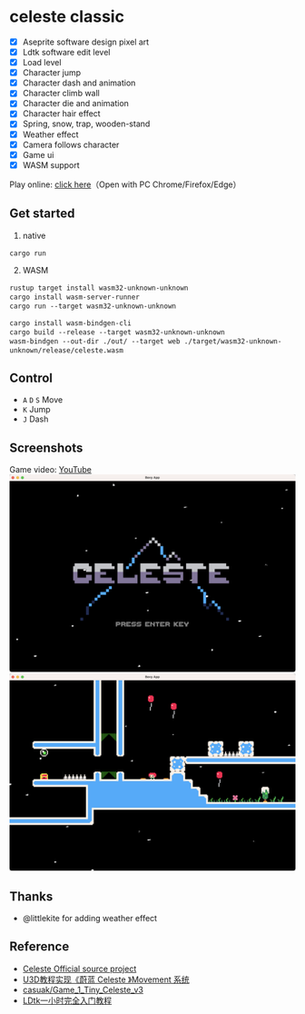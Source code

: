 # celeste classic
- [x] Aseprite software design pixel art
- [x] Ldtk software edit level
- [x] Load level
- [x] Character jump
- [x] Character dash and animation
- [x] Character climb wall
- [x] Character die and animation
- [x] Character hair effect
- [x] Spring, snow, trap, wooden-stand
- [x] Weather effect
- [x] Camera follows character
- [x] Game ui
- [x] WASM support

Play online: [click here](https://nightswatchgames.github.io/games/celeste/)（Open with PC Chrome/Firefox/Edge）

## Get started
1. native
```
cargo run
```
2. WASM
```
rustup target install wasm32-unknown-unknown
cargo install wasm-server-runner
cargo run --target wasm32-unknown-unknown
```
```
cargo install wasm-bindgen-cli
cargo build --release --target wasm32-unknown-unknown
wasm-bindgen --out-dir ./out/ --target web ./target/wasm32-unknown-unknown/release/celeste.wasm
```

## Control
- `A` `D` `S` Move
- `K` Jump
- `J` Dash

## Screenshots
Game video: [YouTube](https://www.youtube.com/watch?v=Zcou6M_sQKc)
![](screenshots/start-menu.png)
![](screenshots/play-game.png)

## Thanks
- @littlekite for adding weather effect

## Reference
- [Celeste Official source project](https://github.com/NoelFB/Celeste)
- [U3D教程实现《蔚蓝 Celeste 》Movement 系统](https://www.bilibili.com/video/BV1D4411d7Xn)
- [casuak/Game_1_Tiny_Celeste_v3](https://github.com/casuak/Game_1_Tiny_Celeste_v3)
- [LDtk一小时完全入门教程](https://www.bilibili.com/video/BV1y64y1z7Uw)